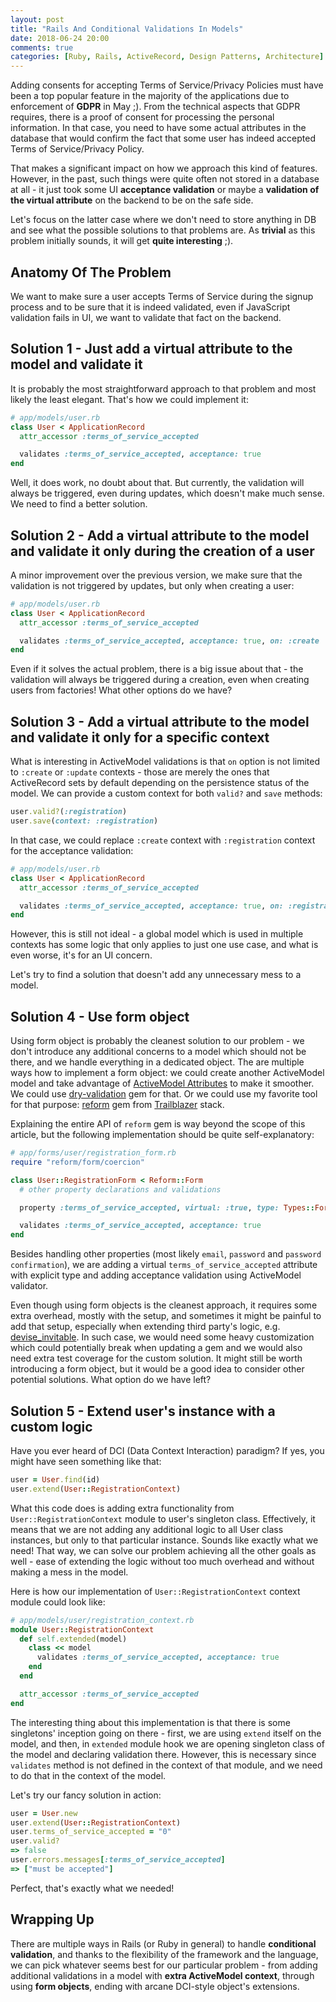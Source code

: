 ```yaml
---
layout: post
title: "Rails And Conditional Validations In Models"
date: 2018-06-24 20:00
comments: true
categories: [Ruby, Rails, ActiveRecord, Design Patterns, Architecture]
---
```


Adding consents for accepting Terms of Service/Privacy Policies must have been a top popular feature in the majority of the applications due to enforcement of **GDPR** in May ;). From the technical aspects that GDPR requires, there is a proof of consent for processing the personal information. In that case, you need to have some actual attributes in the database that would confirm the fact that some user has indeed accepted Terms of Service/Privacy Policy.

That makes a significant impact on how we approach this kind of features. However, in the past, such things were quite often not stored in a database at all - it just took some UI **acceptance validation** or maybe a **validation of the virtual attribute** on the backend to be on the safe side.

Let's focus on the latter case where we don't need to store anything in DB and see what the possible solutions to that problems are. As **trivial** as this problem initially sounds, it will get **quite interesting** ;).

## Anatomy Of The Problem

We want to make sure a user accepts Terms of Service during the signup process and to be sure that it is indeed validated, even if JavaScript validation fails in UI, we want to validate that fact on the backend.

## Solution 1 - Just add a virtual attribute to the model and validate it

It is probably the most straightforward approach to that problem and most likely the least elegant. That's how we could implement it:

``` rb
# app/models/user.rb
class User < ApplicationRecord
  attr_accessor :terms_of_service_accepted

  validates :terms_of_service_accepted, acceptance: true
end
```

Well, it does work, no doubt about that. But currently, the validation will always be triggered, even during updates, which doesn't make much sense. We need to find a better solution.

## Solution 2 - Add a virtual attribute to the model and validate it only during the creation of a user

A minor improvement over the previous version, we make sure that the validation is not triggered by updates, but only when creating a user:

``` rb
# app/models/user.rb
class User < ApplicationRecord
  attr_accessor :terms_of_service_accepted

  validates :terms_of_service_accepted, acceptance: true, on: :create
end
```

Even if it solves the actual problem, there is a big issue about that - the validation will always be triggered during a creation, even when creating users from factories! What other options do we have?

## Solution 3 - Add a virtual attribute to the model and validate it only for a specific context

What is interesting in ActiveModel validations is that `on` option is not limited to `:create` or `:update` contexts - those are merely the ones that ActiveRecord sets by default depending on the persistence status of the model. We can provide a custom context for both `valid?` and `save` methods:

``` rb
user.valid?(:registration)
user.save(context: :registration)
```

In that case, we could replace `:create` context with `:registration` context for the acceptance validation:

``` rb
# app/models/user.rb
class User < ApplicationRecord
  attr_accessor :terms_of_service_accepted

  validates :terms_of_service_accepted, acceptance: true, on: :registration
end
```

However, this is still not ideal - a global model which is used in multiple contexts has some logic that only applies to just one use case, and what is even worse, it's for an UI concern.

Let's try to find a solution that doesn't add any unnecessary mess to a model.

## Solution 4 - Use form object

Using form object is probably the cleanest solution to our problem - we don't introduce any additional concerns to a model which should not be there, and we handle everything in a dedicated object. The are multiple ways how to implement a form object: we could create another ActiveModel model and take advantage of [ActiveModel Attributes](https://github.com/Azdaroth/active_model_attributes) to make it smoother. We could use [dry-validation](http://dry-rb.org/gems/dry-validation/basics/working-with-schemas/) gem for that. Or we could use my favorite tool for that purpose: [reform](https://github.com/trailblazer/reform) gem from [Trailblazer](http://trailblazer.to) stack.

Explaining the entire API of `reform` gem is way beyond the scope of this article, but the following implementation should be quite self-explanatory:

``` rb
# app/forms/user/registration_form.rb
require "reform/form/coercion"

class User::RegistrationForm < Reform::Form
  # other property declarations and validations

  property :terms_of_service_accepted, virtual: :true, type: Types::Form::Boolean

  validates :terms_of_service_accepted, acceptance: true
end
```

Besides handling other properties (most likely `email`, `password` and `password confirmation`), we are adding a virtual `terms_of_service_accepted` attribute with explicit type and adding acceptance validation using ActiveModel validator.

Even though using form objects is the cleanest approach, it requires some extra overhead, mostly with the setup, and sometimes it might be painful to add that setup, especially when extending third party's logic, e.g. [devise_invitable](https://github.com/scambra/devise_invitable). In such case, we would need some heavy customization which could potentially break when updating a gem and we would also need extra test coverage for the custom solution. It might still be worth introducing a form object, but it would be a good idea to consider other potential solutions. What option do we have left?

## Solution 5 - Extend user's instance with a custom logic

Have you ever heard of DCI (Data Context Interaction) paradigm? If yes, you might have seen something like that:

``` rb
user = User.find(id)
user.extend(User::RegistrationContext)
```

What this code does is adding extra functionality from `User::RegistrationContext` module to user's singleton class. Effectively, it means that we are not adding any additional logic to all User class instances, but only to that particular instance. Sounds like exactly what we need! That way, we can solve our problem achieving all the other goals as well - ease of extending the logic without too much overhead and without making a mess in the model.

Here is how our implementation of `User::RegistrationContext` context module could look like:

``` rb
# app/models/user/registration_context.rb
module User::RegistrationContext
  def self.extended(model)
    class << model
      validates :terms_of_service_accepted, acceptance: true
    end
  end

  attr_accessor :terms_of_service_accepted
end
```

The interesting thing about this implementation is that there is some singletons' inception going on there - first, we are using `extend` itself on the model, and then, in `extended` module hook we are opening singleton class of the model and declaring validation there. However, this is necessary since `validates` method is not defined in the context of that module, and we need to do that in the context of the model.

Let's try our fancy solution in action:

``` rb
user = User.new
user.extend(User::RegistrationContext)
user.terms_of_service_accepted = "0"
user.valid?
=> false
user.errors.messages[:terms_of_service_accepted]
=> ["must be accepted"]
```

Perfect, that's exactly what we needed!

## Wrapping Up

There are multiple ways in Rails (or Ruby in general) to handle **conditional validation**, and thanks to the flexibility of the framework and the language, we can pick whatever seems best for our particular problem - from adding additional validations in a model with **extra ActiveModel context**, through using **form objects**, ending with arcane DCI-style object's extensions.
